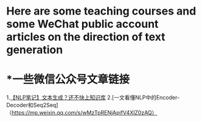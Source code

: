 Here are some teaching courses and some WeChat public account articles on the direction of text generation
=
*一些微信公众号文章链接
==
1.[【NLP笔记】文本生成？还不快上知识库](https://mp.weixin.qq.com/s/-jbQXjc5R_3RxLVMBGIM_Q)
2.[一文看懂NLP中的Encoder-Decoder和Seq2Seq]（https://mp.weixin.qq.com/s/wMzTpRENjApjfV4XlZ0zAQ）
